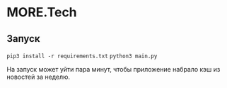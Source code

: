 # MORE.Tech

## Запуск

`pip3 install -r requirements.txt`
`python3 main.py`

На запуск может уйти пара минут, чтобы приложение набрало кэш из новостей за неделю.

